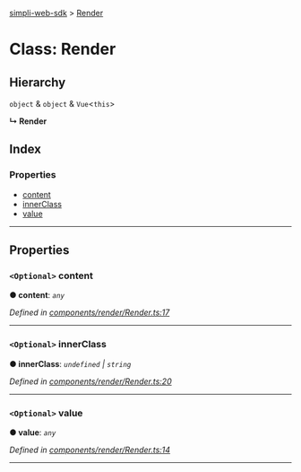 [simpli-web-sdk](../README.md) > [Render](../classes/render.md)

# Class: Render

## Hierarchy

 `object` & `object` & `Vue`<`this`>

**↳ Render**

## Index

### Properties

* [content](render.md#content)
* [innerClass](render.md#innerclass)
* [value](render.md#value)

---

## Properties

<a id="content"></a>

### `<Optional>` content

**● content**: *`any`*

*Defined in [components/render/Render.ts:17](https://github.com/simplitech/simpli-web-sdk/blob/77f6425/src/components/render/Render.ts#L17)*

___
<a id="innerclass"></a>

### `<Optional>` innerClass

**● innerClass**: *`undefined` \| `string`*

*Defined in [components/render/Render.ts:20](https://github.com/simplitech/simpli-web-sdk/blob/77f6425/src/components/render/Render.ts#L20)*

___
<a id="value"></a>

### `<Optional>` value

**● value**: *`any`*

*Defined in [components/render/Render.ts:14](https://github.com/simplitech/simpli-web-sdk/blob/77f6425/src/components/render/Render.ts#L14)*

___

